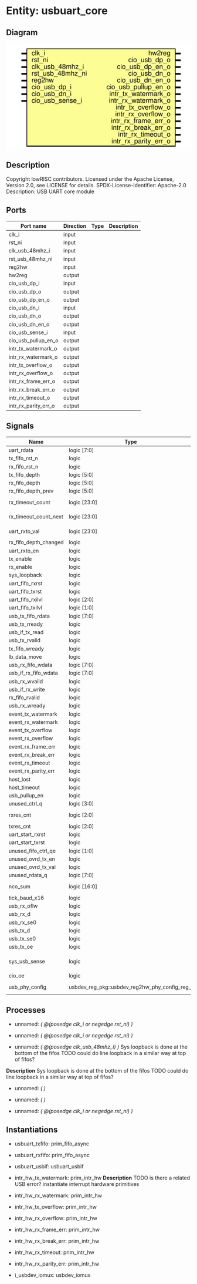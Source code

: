 # Entity: usbuart_core
## Diagram
![Diagram](usbuart_core.svg "Diagram")
## Description
Copyright lowRISC contributors.
 Licensed under the Apache License, Version 2.0, see LICENSE for details.
 SPDX-License-Identifier: Apache-2.0
 Description: USB UART core module
 
## Ports
| Port name            | Direction | Type | Description |
| -------------------- | --------- | ---- | ----------- |
| clk_i                | input     |      |             |
| rst_ni               | input     |      |             |
| clk_usb_48mhz_i      | input     |      |             |
| rst_usb_48mhz_ni     | input     |      |             |
| reg2hw               | input     |      |             |
| hw2reg               | output    |      |             |
| cio_usb_dp_i         | input     |      |             |
| cio_usb_dp_o         | output    |      |             |
| cio_usb_dp_en_o      | output    |      |             |
| cio_usb_dn_i         | input     |      |             |
| cio_usb_dn_o         | output    |      |             |
| cio_usb_dn_en_o      | output    |      |             |
| cio_usb_sense_i      | input     |      |             |
| cio_usb_pullup_en_o  | output    |      |             |
| intr_tx_watermark_o  | output    |      |             |
| intr_rx_watermark_o  | output    |      |             |
| intr_tx_overflow_o   | output    |      |             |
| intr_rx_overflow_o   | output    |      |             |
| intr_rx_frame_err_o  | output    |      |             |
| intr_rx_break_err_o  | output    |      |             |
| intr_rx_timeout_o    | output    |      |             |
| intr_rx_parity_err_o | output    |      |             |
## Signals
| Name                  | Type                                           | Description                |
| --------------------- | ---------------------------------------------- | -------------------------- |
| uart_rdata            | logic [7:0]                                    |                            |
| tx_fifo_rst_n         | logic                                          |                            |
| rx_fifo_rst_n         | logic                                          |                            |
| tx_fifo_depth         | logic [5:0]                                    |                            |
| rx_fifo_depth         | logic [5:0]                                    |                            |
| rx_fifo_depth_prev    | logic [5:0]                                    |                            |
| rx_timeout_count      | logic [23:0]                                   | rx timeout interrupt       |
| rx_timeout_count_next | logic [23:0]                                   | rx timeout interrupt       |
| uart_rxto_val         | logic [23:0]                                   | rx timeout interrupt       |
| rx_fifo_depth_changed | logic                                          |                            |
| uart_rxto_en          | logic                                          |                            |
| tx_enable             | logic                                          |                            |
| rx_enable             | logic                                          |                            |
| sys_loopback          | logic                                          |                            |
| uart_fifo_rxrst       | logic                                          |                            |
| uart_fifo_txrst       | logic                                          |                            |
| uart_fifo_rxilvl      | logic [2:0]                                    |                            |
| uart_fifo_txilvl      | logic [1:0]                                    |                            |
| usb_tx_fifo_rdata     | logic [7:0]                                    |                            |
| usb_tx_rready         | logic                                          |                            |
| usb_if_tx_read        | logic                                          |                            |
| usb_tx_rvalid         | logic                                          |                            |
| tx_fifo_wready        | logic                                          |                            |
| lb_data_move          | logic                                          |                            |
| usb_rx_fifo_wdata     | logic [7:0]                                    |                            |
| usb_if_rx_fifo_wdata  | logic [7:0]                                    |                            |
| usb_rx_wvalid         | logic                                          |                            |
| usb_if_rx_write       | logic                                          |                            |
| rx_fifo_rvalid        | logic                                          |                            |
| usb_rx_wready         | logic                                          |                            |
| event_tx_watermark    | logic                                          |                            |
| event_rx_watermark    | logic                                          |                            |
| event_tx_overflow     | logic                                          |                            |
| event_rx_overflow     | logic                                          |                            |
| event_rx_frame_err    | logic                                          |                            |
| event_rx_break_err    | logic                                          |                            |
| event_rx_timeout      | logic                                          |                            |
| event_rx_parity_err   | logic                                          |                            |
| host_lost             | logic                                          |                            |
| host_timeout          | logic                                          |                            |
| usb_pullup_en         | logic                                          |                            |
| unused_ctrl_q         | logic [3:0]                                    |                            |
| rxres_cnt             | logic [2:0]                                    | 4 cycle reset pulse        |
| txres_cnt             | logic [2:0]                                    |                            |
| uart_start_rxrst      | logic                                          |                            |
| uart_start_txrst      | logic                                          |                            |
| unused_fifo_ctrl_qe   | logic [1:0]                                    |                            |
| unused_ovrd_tx_en     | logic                                          |                            |
| unused_ovrd_tx_val    | logic                                          |                            |
| unused_rdata_q        | logic [7:0]                                    |                            |
| nco_sum               | logic   [16:0]                                 | extra bit to get the carry |
| tick_baud_x16         | logic                                          |                            |
| usb_rx_oflw           | logic                                          |                            |
| usb_rx_d              | logic                                          |                            |
| usb_rx_se0            | logic                                          |                            |
| usb_tx_d              | logic                                          |                            |
| usb_tx_se0            | logic                                          |                            |
| usb_tx_oe             | logic                                          |                            |
| sys_usb_sense         | logic                                          | USB sense synced to clk_i  |
| cio_oe                | logic                                          |                            |
| usb_phy_config        | usbdev_reg_pkg::usbdev_reg2hw_phy_config_reg_t | Static configuration       |
## Processes
- unnamed: _( @(posedge clk_i or negedge rst_ni) )_

- unnamed: _( @(posedge clk_i or negedge rst_ni) )_

- unnamed: _( @(posedge clk_usb_48mhz_i) )_
Sys loopback is done at the bottom of the fifos
TODO could do line loopback in a similar way at top of fifos?

**Description**
Sys loopback is done at the bottom of the fifos
TODO could do line loopback in a similar way at top of fifos?

- unnamed: _(  )_

- unnamed: _(  )_

- unnamed: _( @(posedge clk_i or negedge rst_ni) )_

## Instantiations
- usbuart_txfifo: prim_fifo_async
- usbuart_rxfifo: prim_fifo_async
- usbuart_usbif: usbuart_usbif
- intr_hw_tx_watermark: prim_intr_hw
**Description**
TODO is there a related USB error?
instantiate interrupt hardware primitives

- intr_hw_rx_watermark: prim_intr_hw
- intr_hw_tx_overflow: prim_intr_hw
- intr_hw_rx_overflow: prim_intr_hw
- intr_hw_rx_frame_err: prim_intr_hw
- intr_hw_rx_break_err: prim_intr_hw
- intr_hw_rx_timeout: prim_intr_hw
- intr_hw_rx_parity_err: prim_intr_hw
- i_usbdev_iomux: usbdev_iomux
